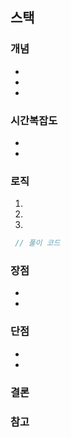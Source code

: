 ## 스택


### 개념

- 
-
- 

### 시간복잡도
-
-


### 로직

1. 
2. 
3. 




```java
 // 풀이 코드
```


### 장점

- 
- 



### 단점

- 
- 



### 결론




### 참고




